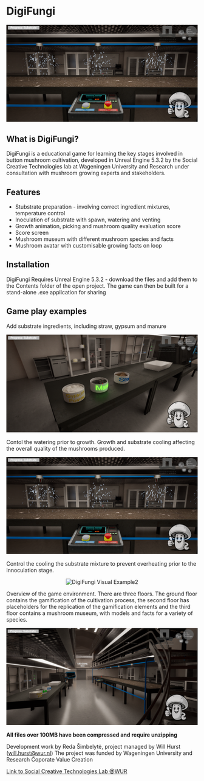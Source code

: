 # DigiFungi

![DigiFungi Visual Example](https://github.com/SCT-lab/DigiFungi/blob/main/images/Watering1.png)

## What is DigiFungi?
DigiFungi is a educational game for learning the key stages involved in button mushroom cultivation, developed in Unreal Engine 5.3.2 by the Social Creative Technologies lab at Wageningen University and Research under consultation with mushroom growing experts and stakeholders.

## Features
* Stubstrate preparation - involving correct ingredient mixtures, temperature control
* Inoculation of substrate with spawn, watering and venting
* Growth animation, picking and mushroom quality evaluation score
* Score screen
* Mushroom museum with different mushroom species and facts
* Mushroom avatar with customisable growing facts on loop

## Installation
DigiFungi Requires Unreal Engine 5.3.2 - download the files and add them to the Contents folder of the open project. The game can then be built for a stand-alone .exe application for sharing

## Game play examples
Add substrate ingredients, including straw, gypsum and manure
<p align="center">
  <img src="https://github.com/SCT-lab/DigiFungi/blob/main/images/SubstrateMix.png" alt="DigiFungi Visual Example4" width="600">
</p>

Contol the watering prior to growth. Growth and substrate cooling affecting the overall quality of the mushrooms produced.
<p align="center">
  <img src="https://github.com/SCT-lab/DigiFungi/blob/main/images/Watering1.png" alt="DigiFungi Visual Example1" width="600">
</p>

Control the cooling the substrate mixture to prevent overheating prior to the innoculation stage.
<p align="center">
  <img src="https://ggithub.com/SCT-lab/DigiFungi/blob/main/images/Cooling1.png" alt="DigiFungi Visual Example2" width="600">
</p>

Overview of the game environment. There are three floors. The ground floor contains the gamification of the cultivation process, the second floor has placeholders for the replication of the gamification elements and the third floor contains a mushroom museum, with models and facts for a variety of species.
<p align="center">
  <img src="https://github.com/SCT-lab/DigiFungi/blob/main/images/Scene.png" alt="DigiFungi Visual Example3" width="600">
</p>

**All files over 100MB have been compressed and require unzipping**

Development work by Reda Šimbelytė, project managed by Will Hurst (will.hurst@wur.nl)
The project was funded by Wageningen University and Research Coporate Value Creation

[Link to Social Creative Technologies Lab @WUR](https://www.linkedin.com/company/sct-lab)






